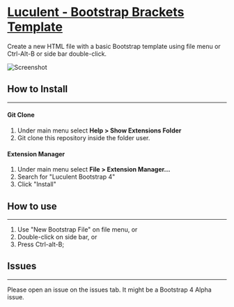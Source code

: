 # [Luculent - Bootstrap Brackets Template](https://github.com/ELuculent/Bootstrap-4-Shell---Brackets)

Create a new HTML file with a basic Bootstrap template using file menu or Ctrl-Alt-B or side bar double-click.

![Screenshot]()

## How to Install
---

#### Git Clone

1. Under main menu select **Help > Show Extensions Folder**
2. Git clone this repository inside the folder user.

#### Extension Manager

1. Under main menu select **File > Extension Manager...**
2. Search for "Luculent Bootstrap 4"
3. Click "Install"

## How to use
---

1. Use "New Bootstrap File" on file menu, or
2. Double-click on side bar, or
3. Press Ctrl-alt-B;

## Issues
---

Please open an issue on the issues tab. It might be a Bootstrap 4 Alpha issue.
